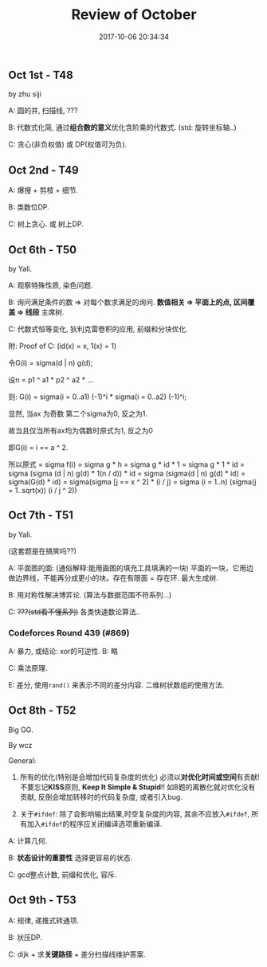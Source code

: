﻿---
title: Review of October
date: 2017-10-06 20:34:34
updated: 2017-10-09 16:25:00
categories:
- oi
- reviews & plans
tags:
- review
---

## Oct 1st - T48

by zhu siji

A: 圆的并, 扫描线, ???

B: 代数式化简, 通过**组合数的意义**优化含阶乘的代数式. (std: 旋转坐标轴..)

C: 贪心(非负权值) 或 DP(权值可为负). 

## Oct 2nd - T49

A: 爆搜 + 剪枝 + 细节.

B: 类数位DP.

C: 树上贪心. 或 树上DP.

## Oct 6th - T50

by Yali.

A: 观察特殊性质, 染色问题.

B: 询问满足条件的数 => 对每个数求满足的询问. **数值相关 => 平面上的点, 区间覆盖 => 线段** 主席树.

C: 代数式恒等变化, 狄利克雷卷积的应用, 前缀和分块优化.

附: Proof of C: (id(x) = x, 1(x) = 1)

令G(i) = sigma(d | n) g(d);

设n = p1 ^ a1 \* p2 ^ a2 \* ...

则: G(i) = sigma(i = 0..a1) (-1)^i \* sigma(i = 0..a2) (-1)^i;

显然, 当ax 为奇数 第二个sigma为0, 反之为1.

故当且仅当所有ax均为偶数时原式为1, 反之为0

即G(i) = i == a ^ 2.

所以原式 = sigma f(i) = sigma g \* h = sigma g \* id \* 1 = sigma g \* 1 \* id 
= sigma (sigma (d | n) g(d) \* 1(n / d)) \* id = sigma (sigma(d | n) g(d) \* id) = sigma(G(d) \* id) 
= sigma(sigma [j == x ^ 2] \* (i / j) = sigma (i = 1..n) (sigma(j = 1..sqrt(x)) (i / j ^ 2))

## Oct 7th - T51

by Yali.  

(这套题是在搞笑吗??)

A: 平面图的面: (通俗解释:能用画图的填充工具填满的一块) 平面的一块，它用边做边界线，不能再分成更小的块。存在有限面 = 存在环. 最大生成树.

B: 用对称性解决博弈论. (算法与数据范围不符系列...)

C: ~~???(std看不懂系列)~~ 各类快速数论算法..

### Codeforces Round 439 (\#869)
 
A: 暴力, 或结论: xor的可逆性. B: 略

C: 乘法原理.

E: 差分, 使用`rand()` 来表示不同的差分内容. 二维树状数组的使用方法. 

## Oct 8th - T52

Big GG.

By wcz

General: 

1. 所有的优化(特别是会增加代码复杂度的优化) 必须以**对优化时间或空间**有贡献! 不要忘记**KISS**原则, **Keep It Simple & Stupid**!!
   如B题的离散化就对优化没有贡献, 反倒会增加转移时的代码复杂度, 或者引入bug.

2. 关于`#ifdef`: 除了会影响输出结果,时空复杂度的内容, 其余不应放入`#ifdef`, 所有加入`#ifdef`的程序应关闭编译选项重新编译.

A: 计算几何.

B: **状态设计的重要性** 选择更容易的状态.

C: gcd整点计数, 前缀和优化, 容斥.

## Oct 9th - T53

A: 规律, 递推式转通项.

B: 状压DP.

C: dijk + 求**关键路径** + 差分扫描线维护答案.